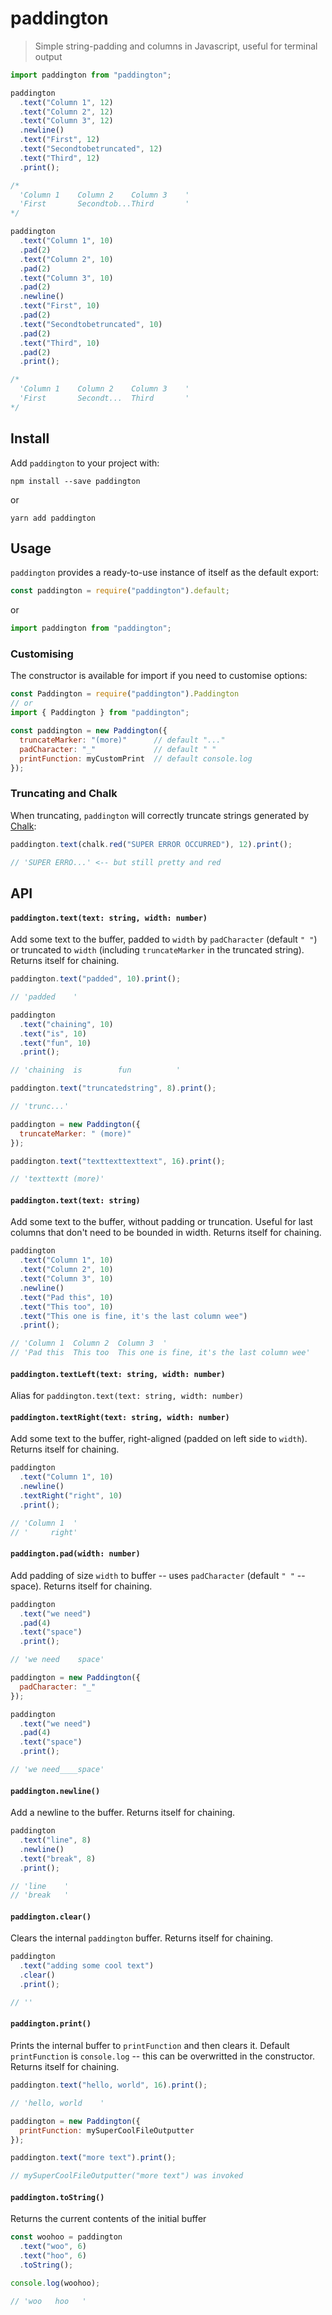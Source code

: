 # paddington

> Simple string-padding and columns in Javascript, useful for terminal output

```js
import paddington from "paddington";

paddington
  .text("Column 1", 12)
  .text("Column 2", 12)
  .text("Column 3", 12)
  .newline()
  .text("First", 12)
  .text("Secondtobetruncated", 12)
  .text("Third", 12)
  .print();

/*
  'Column 1    Column 2    Column 3    '
  'First       Secondtob...Third       '
*/

paddington
  .text("Column 1", 10)
  .pad(2)
  .text("Column 2", 10)
  .pad(2)
  .text("Column 3", 10)
  .pad(2)
  .newline()
  .text("First", 10)
  .pad(2)
  .text("Secondtobetruncated", 10)
  .pad(2)
  .text("Third", 10)
  .pad(2)
  .print();

/*
  'Column 1    Column 2    Column 3    '
  'First       Secondt...  Third       '
*/
```

## Install

Add `paddington` to your project with:

```
npm install --save paddington
```

or

```
yarn add paddington
```

## Usage

`paddington` provides a ready-to-use instance of itself as the default export:

```js
const paddington = require("paddington").default;
```

or

```js
import paddington from "paddington";
```

### Customising

The constructor is available for import if you need to customise options:

```js
const Paddington = require("paddington").Paddington
// or
import { Paddington } from "paddington";

const paddington = new Paddington({
  truncateMarker: "(more)"      // default "..."
  padCharacter: "_"             // default " "
  printFunction: myCustomPrint  // default console.log
});
```

### Truncating and Chalk

When truncating, `paddington` will correctly truncate strings generated by [Chalk](https://www.npmjs.com/package/chalk):

```js
paddington.text(chalk.red("SUPER ERROR OCCURRED"), 12).print();

// 'SUPER ERRO...' <-- but still pretty and red
```

## API

#### `paddington.text(text: string, width: number)`

Add some text to the buffer, padded to `width` by `padCharacter` (default `" "`) or truncated to `width` (including `truncateMarker` in the truncated string). Returns itself for chaining.

```js
paddington.text("padded", 10).print();

// 'padded    '

paddington
  .text("chaining", 10)
  .text("is", 10)
  .text("fun", 10)
  .print();

// 'chaining  is        fun          '

paddington.text("truncatedstring", 8).print();

// 'trunc...'

paddington = new Paddington({
  truncateMarker: " (more)"
});

paddington.text("texttexttexttext", 16).print();

// 'texttextt (more)'
```

#### `paddington.text(text: string)`

Add some text to the buffer, without padding or truncation. Useful for last columns that don't need to be bounded in width. Returns itself for chaining.

```js
paddington
  .text("Column 1", 10)
  .text("Column 2", 10)
  .text("Column 3", 10)
  .newline()
  .text("Pad this", 10)
  .text("This too", 10)
  .text("This one is fine, it's the last column wee")
  .print();

// 'Column 1  Column 2  Column 3  '
// 'Pad this  This too  This one is fine, it's the last column wee'
```

#### `paddington.textLeft(text: string, width: number)`

Alias for `paddington.text(text: string, width: number)`

#### `paddington.textRight(text: string, width: number)`

Add some text to the buffer, right-aligned (padded on left side to `width`). Returns itself for chaining.

```js
paddington
  .text("Column 1", 10)
  .newline()
  .textRight("right", 10)
  .print();

// 'Column 1  '
// '     right'
```

#### `paddington.pad(width: number)`

Add padding of size `width` to buffer -- uses `padCharacter` (default `" "` -- space). Returns itself for chaining.

```js
paddington
  .text("we need")
  .pad(4)
  .text("space")
  .print();

// 'we need    space'

paddington = new Paddington({
  padCharacter: "_"
});

paddington
  .text("we need")
  .pad(4)
  .text("space")
  .print();

// 'we need____space'
```

#### `paddington.newline()`

Add a newline to the buffer. Returns itself for chaining.

```js
paddington
  .text("line", 8)
  .newline()
  .text("break", 8)
  .print();

// 'line    '
// 'break   '
```

#### `paddington.clear()`

Clears the internal `paddington` buffer. Returns itself for chaining.

```js
paddington
  .text("adding some cool text")
  .clear()
  .print();

// ''
```

#### `paddington.print()`

Prints the internal buffer to `printFunction` and then clears it. Default `printFunction` is `console.log` -- this can be overwritted in the constructor. Returns itself for chaining.

```js
paddington.text("hello, world", 16).print();

// 'hello, world    '

paddington = new Paddington({
  printFunction: mySuperCoolFileOutputter
});

paddington.text("more text").print();

// mySuperCoolFileOutputter("more text") was invoked
```

#### `paddington.toString()`

Returns the current contents of the initial buffer

```js
const woohoo = paddington
  .text("woo", 6)
  .text("hoo", 6)
  .toString();

console.log(woohoo);

// 'woo   hoo   '
```
